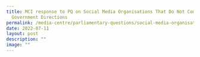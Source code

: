 ```yaml
---
title: MCI response to PQ on Social Media Organisations That Do Not Comply with
  Government Directions
permalink: /media-centre/parliamentary-questions/social-media-organisations-that-do-not-comply-with-govt/
date: 2022-07-11
layout: post
description: ""
image: ""
---
```

